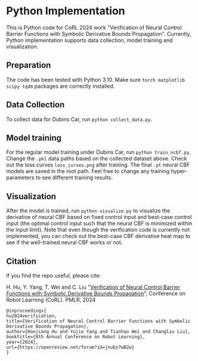 # Python Implementation
This is Python code for CoRL 2024 work "Verification of Neural Control Barrier Functions with Symbolic Derivative Bounds Propagation". Currently, Python implementation supports data collection, model training and visualization.

## Preparation
The code has been tested with Python 3.10. Make sure `torch matplotlib scipy tqdm` packages are correctly installed.

## Data Collection
To collect data for Dubins Car, run `python collect_data.py`. 

## Model training 
For the regular model training under Dubins Car, run `python train_ncbf.py`. Change the `.pkl` data paths based on the collected dataset above. Check out the loss curves `loss_curves.png` after training. The final `.pt` neural CBF models are saved in the root path. Feel free to change any training hyper-parameters to see different training results.

## Visualization
After the model is trained, run `python visualize.py` to visualize the derivative of neural CBF based on fixed control input and best-case control input (the optimal control input such that the neural CBF is minimized within the input limit). Note that even though the verification code is currently not implemented, you can check out the best-case CBF derivative heat map to see if the well-trained neural CBF works or not.


## Citation 
If you find the repo useful, please cite:

H. Hu, Y. Yang, T. Wei and C. Liu
"[Verification of Neural Control Barrier Functions with Symbolic Derivative Bounds Propagation](https://openreview.net/forum?id=jnubz7wB2w)", Conference on Robot Learning (CoRL). PMLR, 2024
```
@inproceedings{
hu2024verification,
title={Verification of Neural Control Barrier Functions with Symbolic Derivative Bounds Propagation},
author={Hanjiang Hu and Yujie Yang and Tianhao Wei and Changliu Liu},
booktitle={8th Annual Conference on Robot Learning},
year={2024},
url={https://openreview.net/forum?id=jnubz7wB2w}
}
```



